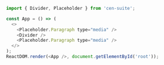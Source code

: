 <!--start-code-->

```js
import { Divider, Placeholder } from 'cen-suite';

const App = () => (
  <>
    <Placeholder.Paragraph type="media" />
    <Divider />
    <Placeholder.Paragraph type="media" />
  </>
);
ReactDOM.render(<App />, document.getElementById('root'));
```

<!--end-code-->
